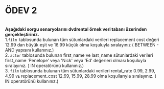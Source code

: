 # ÖDEV 2
<br>
<b>Aşağıdaki sorgu senaryolarını dvdrental örnek veri tabanı üzerinden gerçekleştiriniz.</b>

<br>
1.<code>film </code>tablosunda bulunan tüm sütunlardaki verileri replacement cost değeri 12.99 dan büyük eşit ve 16.99 küçük olma koşuluyla sıralayınız ( BETWEEN - AND yapısını kullanınız.)
<br>
2. <code>actor</code> tablosunda bulunan first_name ve last_name sütunlardaki verileri first_name 'Penelope' veya 'Nick' veya 'Ed' değerleri olması koşuluyla sıralayınız. ( IN operatörünü kullanınız.)
<br>
3. <code>film</code> tablosunda bulunan tüm sütunlardaki verileri rental_rate 0.99, 2.99, 4.99 <code>VE</code> replacement_cost 12.99, 15.99, 28.99 olma koşullarıyla sıralayınız. ( IN operatörünü kullanınız.)